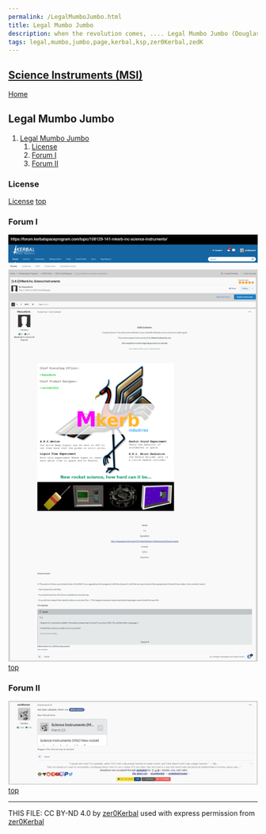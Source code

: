 ```yaml
---
permalink: /LegalMumboJumbo.html
title: Legal Mumbo Jumbo
description: when the revolution comes, .... Legal Mumbo Jumbo (Douglas Adams)
tags: legal,mumbo,jumbo,page,kerbal,ksp,zer0Kerbal,zedK
---
```

<!-- LegalMumboJumbo.md v1.0.1.0
Science Instruments (MSI)
created: 01 Feb 2022
updated: 04 Aug 2023

TEMPLATE: LegalMumboJumbo.md v1.0.6.0
created: 01 Feb 2022
updated: 14 Apr 2023 -->
<script src="https://kit.fontawesome.com/0ea5493613.js" crossorigin="anonymous"></script>
<i class="fa-solid fa-file-contract fa-beat-fade fa-3x" style="--fa-beat-fade-opacity: 0.1; --fa-beat-fade-scale: 1.25;color: #6495ED" ></i>

## [Science Instruments (MSI)][mod] <!-- omit from toc -->

[Home](./index.md)

## Legal Mumbo Jumbo

1. [Legal Mumbo Jumbo](#legal-mumbo-jumbo)
   1. [License](#license)
   2. [Forum I](#forum-i)
   3. [Forum II](#forum-ii)

### License

[License](./LegalMumboJumbo/License.md)
[top](#legal-mumbo-jumbo)

### Forum I

![Forum](./LegalMumboJumbo/FORUM-01.png)
[top](#legal-mumbo-jumbo)

### Forum II

![Forum](./LegalMumboJumbo/FORUM-02.png)
[top](#legal-mumbo-jumbo)

---

THIS FILE: CC BY-ND 4.0 by [zer0Kerbal](https://github.com/zer0Kerbal)
  used with express permission from [zer0Kerbal](https://github.com/zer0Kerbal)

[mod]: https://www.curseforge.com/kerbal/ksp-mods/ScienceInstruments "Science Instruments (MSI)"